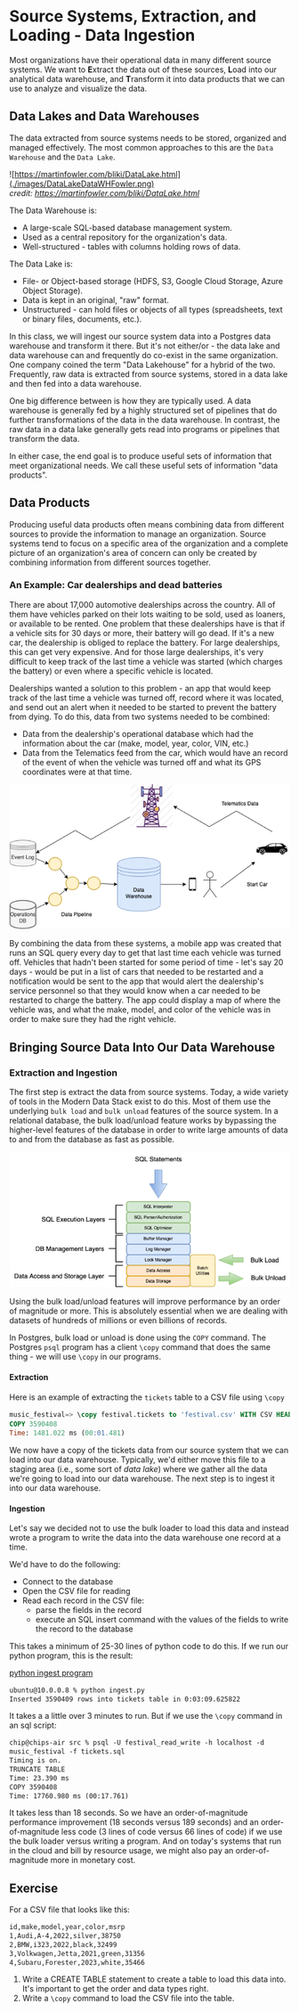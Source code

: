 # Source Systems, Extraction, and Loading - Data Ingestion

Most organizations have their operational data in many different source systems. We want to
**E**xtract the data out of these sources, **L**oad into our analytical data warehouse, and 
**T**ransform it into data products that we can use to analyze and visualize the data.

<!-- give example of how many source systems there are in GDI, an organization of less than 40 people -->

## Data Lakes and Data Warehouses

The data extracted from source systems needs to be stored, organized and managed effectively. The 
most common approaches to this are the `Data Warehouse` and the `Data Lake`.

![https://martinfowler.com/bliki/DataLake.html](./images/DataLakeDataWHFowler.png)  
_credit: https://martinfowler.com/bliki/DataLake.html_

The Data Warehouse is:
* A large-scale SQL-based database management system.
* Used as a central repository for the organization's data.
* Well-structured - tables with columns holding rows of data.

The Data Lake is:
* File- or Object-based storage (HDFS, S3, Google Cloud Storage, Azure Object Storage).
* Data is kept in an original, "raw" format.
* Unstructured - can hold files or objects of all types (spreadsheets, text or binary files, documents, etc.).

In this class, we will ingest our source system data into a Postgres data warehouse and transform
it there. But it's not either/or - the data lake and data warehouse can and frequently do co-exist 
in the same organization. One company coined the term "Data Lakehouse" for a hybrid of the two. 
Frequently, raw data is extracted from source systems, stored in a data lake and then fed into a 
data warehouse.

One big difference between is how they are typically used. A data warehouse is generally fed by a
highly structured set of pipelines that do further transformations of the data in the data
warehouse. In contrast, the raw data in a data lake generally gets read into programs or pipelines
that transform the data.

In either case, the end goal is to produce useful sets of information that meet organizational needs.
We call these useful sets of information "data products".

## Data Products

Producing useful data products often means combining data from different sources to provide the
information to manage an organization. Source systems tend to focus on a specific area of the
organization and a complete picture of an organization's area of concern can only be created by
combining information from different sources together.

### An Example: Car dealerships and dead batteries

There are about 17,000 automotive dealerships across the country. All of them have vehicles parked on their lots
waiting to be sold, used as loaners, or available to be rented. One problem that these dealerships
have is that if a vehicle sits for 30 days or more, their battery will go dead. If it's a new car, the
dealership is obliged to replace the battery. For large dealerships, this can get very expensive.
And for those large dealerships, it's very difficult to keep track of the last time a vehicle was 
started (which charges the battery) or even where a specific vehicle is located.

Dealerships wanted a solution to this problem - an app that would keep track of the last time
a vehicle was turned off, record where it was located, and send out an alert when it needed to be
started to prevent the battery from dying. To do this, data from two systems needed to be combined:

* Data from the dealership's operational database which had the information about the car (make,
model, year, color, VIN, etc.)
* Data from the Telematics feed from the car, which would have an 
record of the event of when the vehicle was turned off and what its GPS coordinates were at that time.

![System Diagram](./images/TelematicsBatteries.drawio.png)

By combining the data from these systems, a mobile app was created that runs an SQL query every day
to get that last time each vehicle was turned off. Vehicles that hadn't been started for some period
of time - let's say 20 days - would be put in a list of cars that needed to be restarted and a 
notification would be sent to the app that would alert the dealership's service personnel so that
they would know when a car needed to be restarted to charge the battery. The app could display a map 
of where the vehicle was, and what the make, model, and color of the vehicle was in order to make 
sure they had the right vehicle.

## Bringing Source Data Into Our Data Warehouse

### Extraction and Ingestion
The first step is extract the data from source systems. Today, a wide variety of tools in the 
Modern Data Stack exist to do this. Most of them use the underlying `bulk load` and `bulk unload` 
features of the source system. In a relational database, the bulk load/unload feature works by 
bypassing the higher-level features of the database in order to write large amounts of data to and
from the database as fast as possible.

![DBMS Layers](./images/DBMSLayers.drawio.png)

Using the bulk load/unload features will improve performance by an order of magnitude or more. This
is absolutely essential when we are dealing with datasets of hundreds of millions or even billions
of records. 

In Postgres, bulk load or unload is done using the `COPY` command. The Postgres `psql` program has a 
client `\copy` command that does the same thing - we will use `\copy` in our programs.

#### Extraction
Here is an example of extracting the `tickets` table to a CSV file using `\copy`
```sql
music_festival=> \copy festival.tickets to 'festival.csv' WITH CSV HEADER;
COPY 3590408
Time: 1481.022 ms (00:01.481)
```

We now have a copy of the tickets data from our source system that we can load into our data 
warehouse. Typically, we'd either move this file to a staging area (i.e., some sort of _data lake_) 
where we gather all the data we're going to load into our data warehouse. The next step is to 
ingest it into our data warehouse.

#### Ingestion
Let's say we decided not to use the bulk loader to load this data and instead wrote a program to
write the data into the data warehouse one record at a time.

We'd have to do the following:
* Connect to the database
* Open the CSV file for reading
* Read each record in the CSV file:
  * parse the fields in the record
  * execute an SQL insert command with the values of the fields to write the record to the database

This takes a minimum of 25-30 lines of python code to do this. If we run our python program, this is
the result:  

[python ingest program](./images/ingest.html)

```
ubuntu@10.0.0.8 % python ingest.py  
Inserted 3590409 rows into tickets table in 0:03:09.625822  
```

It takes a a little over 3 minutes to run. But if we use the `\copy` command in an sql script:  

```
chip@chips-air src % psql -U festival_read_write -h localhost -d music_festival -f tickets.sql  
Timing is on.  
TRUNCATE TABLE  
Time: 23.390 ms  
COPY 3590408  
Time: 17760.980 ms (00:17.761)  
```  

It takes less than 18 seconds. So we have an order-of-magnitude performance improvement (18 seconds
versus 189 seconds) and an order-of-magnitude less code (3 lines of code versus 66 lines of code) if
we use the bulk loader versus writing a program. And on today's systems that run in the cloud and
bill by resource usage, we might also pay an order-of-magnitude more in monetary cost.

## Exercise 
For a CSV file that looks like this:
```text
id,make,model,year,color,msrp
1,Audi,A-4,2022,silver,38750
2,BMW,i323,2022,black,32499
3,Volkwagen,Jetta,2021,green,31356
4,Subaru,Forester,2023,white,35466
```

1. Write a CREATE TABLE statement to create a table to load this data into. It's important to get the order and data types right.
2. Write a `\copy` command to load the CSV file into the table.


